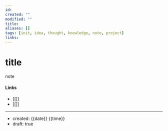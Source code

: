 ```yaml
---
id: 
created: ""
modified: ""
title:
aliases: []
tags: [init, idea, thought, knowledge, note, project]
links:
---
```

# title

note


#### Links

- [[]]
- [[]]

---
- created: {{date}} {{time}}
- draft: true
